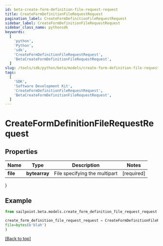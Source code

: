 ```yaml
---
id: beta-create-form-definition-file-request-request
title: CreateFormDefinitionFileRequestRequest
pagination_label: CreateFormDefinitionFileRequestRequest
sidebar_label: CreateFormDefinitionFileRequestRequest
sidebar_class_name: pythonsdk
keywords:
  [
    'python',
    'Python',
    'sdk',
    'CreateFormDefinitionFileRequestRequest',
    'BetaCreateFormDefinitionFileRequestRequest',
  ]
slug: /tools/sdk/python/beta/models/create-form-definition-file-request-request
tags:
  [
    'SDK',
    'Software Development Kit',
    'CreateFormDefinitionFileRequestRequest',
    'BetaCreateFormDefinitionFileRequestRequest',
  ]
---
```


# CreateFormDefinitionFileRequestRequest

## Properties

| Name     | Type          | Description                   | Notes      |
| -------- | ------------- | ----------------------------- | ---------- |
| **file** | **bytearray** | File specifying the multipart | [required] |

}

## Example

```python
from sailpoint.beta.models.create_form_definition_file_request_request import CreateFormDefinitionFileRequestRequest

create_form_definition_file_request_request = CreateFormDefinitionFileRequestRequest(
file=bytes(b'blah')
)

```

[[Back to top]](#)
